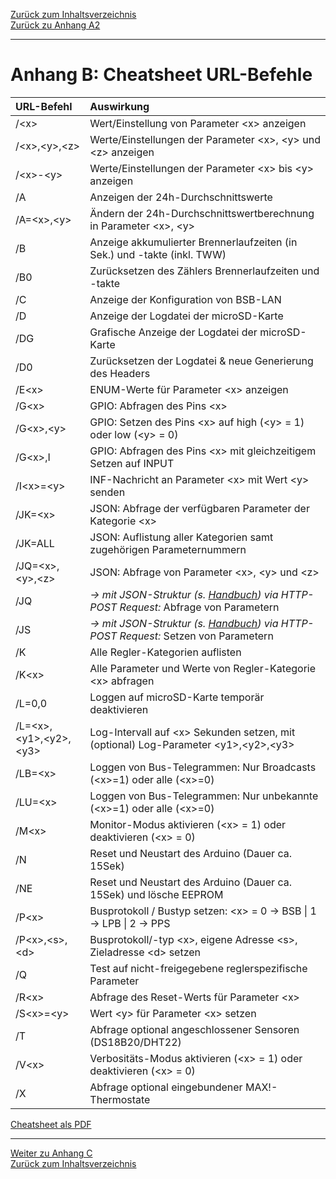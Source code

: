 [Zurück zum Inhaltsverzeichnis](inhaltsverzeichnis.md)  
[Zurück zu Anhang A2](anhang_a2.md)    
    
---
    

    

# Anhang B: Cheatsheet URL-Befehle #


| URL-Befehl            | Auswirkung                                                                    |
|:----------------------|:------------------------------------------------------------------------------|
|  /\<x\>               | Wert/Einstellung von Parameter \<x\> anzeigen
|  /\<x\>,\<y\>,\<z\>   | Werte/Einstellungen der Parameter \<x\>, \<y\> und \<z\> anzeigen  
|  /\<x\>-\<y\>         | Werte/Einstellungen der Parameter \<x\> bis \<y\> anzeigen  
|  /A                   | Anzeigen der 24h-Durchschnittswerte  
|  /A=\<x\>,\<y\>       | Ändern der 24h-Durchschnittswertberechnung in Parameter \<x\>, \<y\>  
|  /B                   | Anzeige akkumulierter Brennerlaufzeiten (in Sek.) und -takte (inkl. TWW)  
|  /B0                  | Zurücksetzen des Zählers Brennerlaufzeiten und -takte  
|  /C                   | Anzeige der Konfiguration von BSB-LAN  
|  /D                   | Anzeige der Logdatei der microSD-Karte  
|  /DG                  | Grafische Anzeige der Logdatei der microSD-Karte  
|  /D0                  | Zurücksetzen der Logdatei & neue Generierung des Headers  
|  /E\<x\>              | ENUM-Werte für Parameter \<x\> anzeigen  
|  /G\<x\>              | GPIO: Abfragen des Pins \<x\>  
|  /G\<x\>,\<y\>        | GPIO: Setzen des Pins \<x\> auf high (\<y\> = 1) oder low (\<y\> = 0)  
|  /G\<x\>,I            | GPIO: Abfragen des Pins \<x\> mit gleichzeitigem Setzen auf INPUT  
|  /I\<x\>=\<y\>        | INF-Nachricht an Parameter \<x\> mit Wert \<y\> senden  
|  /JK=\<x\>        	| JSON: Abfrage der verfügbaren Parameter der Kategorie \<x\>  
|  /JK=ALL          	| JSON: Auflistung aller Kategorien samt zugehörigen Parameternummern  
|  /JQ=\<x\>,\<y\>,\<z\>      | JSON: Abfrage von Parameter \<x\>, \<y\> und \<z\>  
|  /JQ                  | *→ mit JSON-Struktur (s. [Handbuch](https://1coderookie.github.io/BSB-LPB-LAN/kap08.html#824-abrufen-und-steuern-mittels-json)) via HTTP-POST Request:* Abfrage von Parametern
|  /JS                  | *→ mit JSON-Struktur (s. [Handbuch](https://1coderookie.github.io/BSB-LPB-LAN/kap08.html#824-abrufen-und-steuern-mittels-json)) via HTTP-POST Request:* Setzen von Parametern
|  /K                   | Alle Regler-Kategorien auflisten  
|  /K\<x\>              | Alle Parameter und Werte von Regler-Kategorie \<x\> abfragen  
|  /L=0,0               | Loggen auf microSD-Karte temporär deaktivieren  
|  /L=\<x\>,\<y1\>,\<y2\>,\<y3\>       | Log-Intervall auf \<x\> Sekunden setzen, mit (optional) Log-Parameter \<y1\>,\<y2\>,\<y3\>  
|  /LB=\<x\>            | Loggen von Bus-Telegrammen: Nur Broadcasts (\<x\>=1) oder alle (\<x\>=0)  
|  /LU=\<x\>            | Loggen von Bus-Telegrammen: Nur unbekannte (\<x\>=1) oder alle (\<x\>=0)  
|  /M\<x\>              | Monitor-Modus aktivieren (\<x\> = 1) oder deaktivieren (\<x\> = 0)  
|  /N                   | Reset und Neustart des Arduino (Dauer ca. 15Sek)  
|  /NE                  | Reset und Neustart des Arduino (Dauer ca. 15Sek) und lösche EEPROM  
|  /P\<x\>              | Busprotokoll / Bustyp setzen: \<x\> = 0 → BSB \| 1 → LPB \| 2 → PPS  
|  /P\<x\>,\<s\>,\<d\>  | Busprotokoll/-typ \<x\>, eigene Adresse \<s\>, Zieladresse \<d\> setzen  
|  /Q                   | Test auf nicht-freigegebene reglerspezifische Parameter  
|  /R\<x\>              | Abfrage des Reset-Werts für Parameter \<x\>  
|  /S\<x\>=\<y\>        | Wert \<y\> für Parameter \<x\> setzen  
|  /T                   | Abfrage optional angeschlossener Sensoren (DS18B20/DHT22) 
|  /V\<x\>              | Verbositäts-Modus aktivieren (\<x\> = 1) oder deaktivieren (\<x\> = 0)  
|  /X                   | Abfrage optional eingebundener MAX!-Thermostate  

       
[Cheatsheet als PDF](https://github.com/1coderookie/BSB-LPB-LAN/raw/master/Cheatsheet_URL-Befehle.pdf)
    
---
    

     
[Weiter zu Anhang C](anhang_c.md)      
[Zurück zum Inhaltsverzeichnis](inhaltsverzeichnis.md)  

